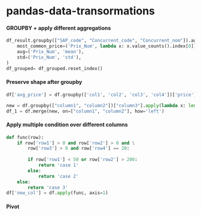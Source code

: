 # pandas-data-transormations

#### GROUPBY + apply different aggregations
```python
df_result.groupby(["SAP_code", "Concurrent_code", "Concurrent_nom"]).agg(
    most_common_price=('Prix_Num', lambda x: x.value_counts().index[0]),
    avg=('Prix_Num', 'mean'),
    std=('Prix_Num', 'std'),
)
df_grouped= df_grouped.reset_index()
```

#### Preserve shape after groupby
```python
df['avg_price'] = df.groupby(['col1', 'col2', 'col3', 'col4'])['price'].transform('mean')
```

```python
new = df.groupby(["column1", "column2"])["column3"].apply(lambda x: len(x.unique())).rename("nunique").reset_index()
df_1 = df.merge(new, on=["column1", "column2"], how='left')
```

#### Apply multiple condition over different columns
```python
def func(row):
    if row['row1'] > 0 and row['row2'] > 0 and \
        row['row3'] > 0 and row['row4'] == 20:
        
        if row['row1'] < 50 or row['row2'] > 200:
            return 'case 1'
        else:
            return 'case 2'
    else:
        return 'case 3'
df['new_col'] = df.apply(func, axis=1)
```
#### Pivot
